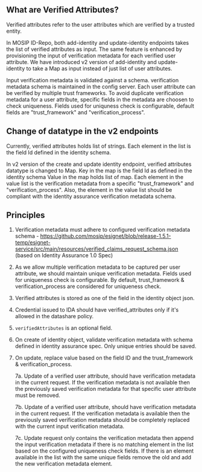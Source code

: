 ## What are Verified Attributes?

Verified attributes refer to the user attributes which are verified by a trusted entity.

In MOSIP ID-Repo, both add-identity and update-identity endpoints takes the list of verified attributes as input. The same feature is enhanced by provisioning the input of verification metadata for each verified user attribute. We have introduced v2 version of add-identity and update-identity to take a Map as input instead of just list of user attributes.

Input verification metadata is validated against a schema. verification metadata schema is maintained in the config server.  Each user attribute can be verified by multiple trust frameworks. To avoid duplicate verification metadata for a user attribute, specific fields in the metadata are choosen to check uniqueness. Fields used for uniquness check is configurable, default fields are "trust_framework" and "verification_process".
 

## Change of datatype in the v2 endpoints
Currently, verified attributes holds list of strings. Each element in the list is the field Id defined in the identity schema.

In v2 version of the create and update identity endpoint, verified attributes datatype is changed to Map. Key in the map is the field Id as 
defined in the identity schema Value in the map holds list of map. Each element in the value list is the verification metadata from a specific 
"trust_framework" and "verification_process". Also, the element in the value list should be compliant with the identity assurance verification 
metadata schema.

## Principles

1. Verification metadata must adhere to configured verification metadata schema - https://github.com/mosip/esignet/blob/release-1.5.1-temp/esignet-service/src/main/resources/verified_claims_request_schema.json  (based on Identity Assurance 1.0 Spec)
2. As we allow multiple verification metadata to be captured per user attribute, we should maintain unique verification metadata. Fields used for uniqueness check is configurable. By default, trust_framework & verification_process are considered for uniqueness check.
3. Verified attributes is stored as one of the field in the identity object json.
4. Credential issued to IDA should have verified_attributes only if it's allowed in the datashare policy.
5. `verifiedAttributes` is an optional field.
6. On create of identity object, validate verification metadata with schema defined in identity assurance spec. Only unique entries should be saved.
7. On update, replace value based on the field ID and the trust_framework & verification_process.

	7a. Update of a verified user attribute, should have verification metadata in the current request. If the verification metadata is not available then the previously saved verification metadata for that specific user attribute must be removed.

	7b. Update of a verified user attribute, should have verification metadata in the current request. If the verification metadata is available then the previously saved verification metadata should be completely replaced with the current input verification metadata.

	7c. Update request only contains the verification metadata then append the input verification metadata if there is no matching element in the list based on the configured uniqueness check fields. If there is an element available in the list with the same unique fields remove the old and add the new verification metadata element.